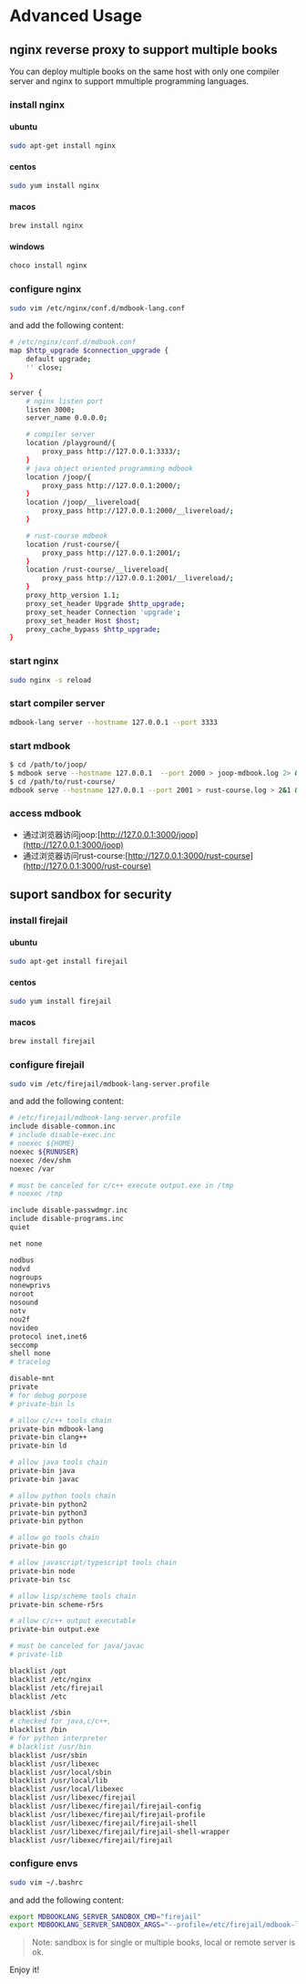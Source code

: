 # Advanced Usage

## nginx reverse proxy to support multiple books

You can deploy multiple books on the same host with only one compiler server and nginx to support mmultiple programming languages.


### install nginx

#### ubuntu

```bash
sudo apt-get install nginx
```

#### centos
```bash
sudo yum install nginx
```

#### macos
```bash
brew install nginx
```
#### windows
```bash
choco install nginx
```
### configure nginx
```bash
sudo vim /etc/nginx/conf.d/mdbook-lang.conf
```
and add the following content:
```bash
# /etc/nginx/conf.d/mdbook.conf
map $http_upgrade $connection_upgrade {
    default upgrade;
    '' close;
}

server {
    # nginx listen port
    listen 3000;
    server_name 0.0.0.0;

    # compiler server
    location /playground/{
    	proxy_pass http://127.0.0.1:3333/;
    }
    # java object oriented programming mdbook
    location /joop/{
        proxy_pass http://127.0.0.1:2000/;
    }
    location /joop/__livereload{
        proxy_pass http://127.0.0.1:2000/__livereload/;
    }

    # rust-course mdbook
    location /rust-course/{
        proxy_pass http://127.0.0.1:2001/;
    }
    location /rust-course/__livereload{
        proxy_pass http://127.0.0.1:2001/__livereload/;
    }
    proxy_http_version 1.1;
    proxy_set_header Upgrade $http_upgrade;
    proxy_set_header Connection 'upgrade';
    proxy_set_header Host $host;
    proxy_cache_bypass $http_upgrade;
}
```

### start nginx
```bash
sudo nginx -s reload
```
### start compiler server
```bash
mdbook-lang server --hostname 127.0.0.1 --port 3333
```

### start mdbook
```bash
$ cd /path/to/joop/
$ mdbook serve --hostname 127.0.0.1  --port 2000 > joop-mdbook.log 2> &1 &
$ cd /path/to/rust-course/
mdbook serve --hostname 127.0.0.1 --port 2001 > rust-course.log > 2&1 &
```

### access mdbook
- 通过浏览器访问joop:[http://127.0.0.1:3000/joop](http://127.0.0.1:3000/joop)
- 通过浏览器访问rust-course:[http://127.0.0.1:3000/rust-course](http://127.0.0.1:3000/rust-course)


## suport sandbox for security

### install firejail

#### ubuntu
```bash
sudo apt-get install firejail
```
#### centos
```bash
sudo yum install firejail
```
#### macos
```bash
brew install firejail
```


### configure firejail
```bash
sudo vim /etc/firejail/mdbook-lang-server.profile
```

and add the following content:
```bash
# /etc/firejail/mdbook-lang-server.profile
include disable-common.inc
# include disable-exec.inc
# noexec ${HOME}
noexec ${RUNUSER}
noexec /dev/shm
noexec /var

# must be canceled for c/c++ execute output.exe in /tmp
# noexec /tmp

include disable-passwdmgr.inc
include disable-programs.inc
quiet

net none

nodbus
nodvd
nogroups
nonewprivs
noroot
nosound
notv
nou2f
novideo
protocol inet,inet6
seccomp
shell none
# tracelog

disable-mnt
private
# for debug porpose
# private-bin ls

# allow c/c++ tools chain
private-bin mdbook-lang
private-bin clang++
private-bin ld

# allow java tools chain
private-bin java
private-bin javac

# allow python tools chain
private-bin python2
private-bin python3
private-bin python

# allow go tools chain
private-bin go

# allow javascript/typescript tools chain
private-bin node
private-bin tsc

# allow lisp/scheme tools chain
private-bin scheme-r5rs

# allow c/c++ output executable
private-bin output.exe

# must be canceled for java/javac
# private-lib

blacklist /opt
blacklist /etc/nginx
blacklist /etc/firejail
blacklist /etc

blacklist /sbin
# checked for java,c/c++,
blacklist /bin
# for python interpreter
# blacklist /usr/bin
blacklist /usr/sbin
blacklist /usr/libexec
blacklist /usr/local/sbin
blacklist /usr/local/lib
blacklist /usr/local/libexec
blacklist /usr/libexec/firejail
blacklist /usr/libexec/firejail/firejail-config
blacklist /usr/libexec/firejail/firejail-profile
blacklist /usr/libexec/firejail/firejail-shell
blacklist /usr/libexec/firejail/firejail-shell-wrapper
blacklist /usr/libexec/firejail/firejail
```
### configure envs
```bash
sudo vim ~/.bashrc
```
and add the following content:

```bash
export MDBOOKLANG_SERVER_SANDBOX_CMD="firejail"
export MDBOOKLANG_SERVER_SANDBOX_ARGS="--profile=/etc/firejail/mdbook-lang-server.profile:--quiet"
```

> Note: sandbox is for single or multiple books, local or remote server is ok.



Enjoy it!